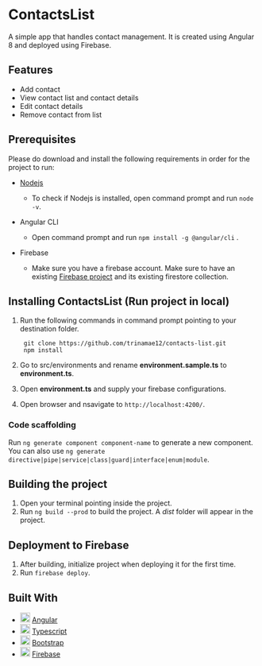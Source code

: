 # ContactsList

A simple app that handles contact management. It is created using Angular 8 and deployed using Firebase.

## Features
* Add contact
* View contact list and contact details
* Edit contact details
* Remove contact from list

## Prerequisites
Please do download and install the following requirements in order for the project to run:
* [Nodejs](https://nodejs.org/en/)

    - To check if Nodejs is installed, open command prompt and run `node -v`.

* Angular CLI
    
    - Open command prompt and run `npm install -g @angular/cli` .

* Firebase
    
    - Make sure you have a firebase account. Make sure to have an existing [ Firebase project](https://console.firebase.google.com/u/0/) and its existing firestore collection.

## Installing ContactsList (Run project in local)
1. Run the following commands in command prompt pointing to your destination folder.
    
        git clone https://github.com/trinamae12/contacts-list.git
        npm install 

2. Go to src/environments and rename **environment.sample.ts** to **environment.ts**.
3. Open **environment.ts** and supply your firebase configurations.  
4. Open browser and nsavigate to `http://localhost:4200/`.

### Code scaffolding

Run `ng generate component component-name` to generate a new component. You can also use `ng generate directive|pipe|service|class|guard|interface|enum|module`.

## Building the project
1. Open your terminal pointing inside the project. 
2. Run `ng build --prod` to build the project. A _dist_ folder will appear in the project.

## Deployment to Firebase
1. After building, initialize project when deploying it for the first time.
2. Run `firebase deploy`.

## Built With

* <img height="20" width="20" src="https://angular.io/assets/images/favicons/favicon.ico"/> [Angular](https://angular.io/)
* <img height="20" width="20" src="https://www.typescriptlang.org/assets/images/icons/favicon-32x32.png"/> [Typescript](https://www.typescriptlang.org/)
* <img height="20" width="20" src="https://getbootstrap.com/docs/4.4/assets/img/favicons/favicon-32x32.png"/> [Bootstrap](https://getbootstrap.com/)
* <img height="20" width="20" src="https://www.gstatic.com/devrel-devsite/prod/v172e5dffd78b32f4b12f8112b00e940d4993af48229fac5346097b33edb0f543/firebase/images/favicon.png"/> [Firebase](https://firebase.google.com/)